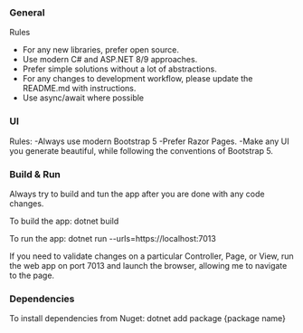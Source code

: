 ### General

Rules
- For any new libraries, prefer open source.
- Use modern C# and ASP.NET 8/9 approaches.
- Prefer simple solutions without a lot of abstractions.
- For any changes to development workflow, please update the README.md with instructions.
- Use async/await where possible 

### UI

Rules:
-Always use modern Bootstrap 5
-Prefer Razor Pages.
-Make any UI you generate beautiful, while following the conventions of Bootstrap 5.

### Build & Run

Always try to build and tun the app after you are done with any code changes.

To build the app:
dotnet build

To run the app:
dotnet run --urls=https://localhost:7013

If you need to validate changes on a particular Controller, Page, or View, run the web app on port 7013 and launch the browser, allowing me to navigate to the page.

### Dependencies

To install dependencies from Nuget:
dotnet add package {package name}